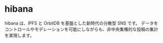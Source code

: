 # hibana

hibana は、IPFS と OrbitDB を基盤とした新時代の分散型 SNS です。
データをコントロールやモデレーションを可能にしながらも、非中央集権的な投稿の集計を実現します。
